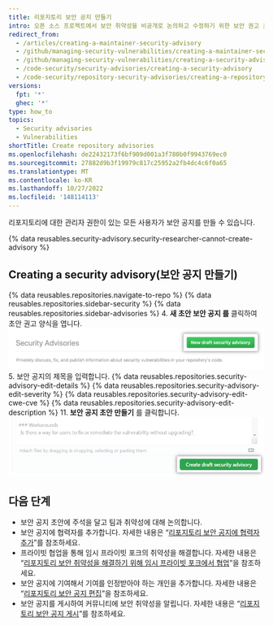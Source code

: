 ```yaml
---
title: 리포지토리 보안 공지 만들기
intro: 오픈 소스 프로젝트에서 보안 취약성을 비공개로 논의하고 수정하기 위한 보안 권고 초안을 만들 수 있습니다.
redirect_from:
  - /articles/creating-a-maintainer-security-advisory
  - /github/managing-security-vulnerabilities/creating-a-maintainer-security-advisory
  - /github/managing-security-vulnerabilities/creating-a-security-advisory
  - /code-security/security-advisories/creating-a-security-advisory
  - /code-security/repository-security-advisories/creating-a-repository-security-advisory
versions:
  fpt: '*'
  ghec: '*'
type: how_to
topics:
  - Security advisories
  - Vulnerabilities
shortTitle: Create repository advisories
ms.openlocfilehash: de22432173f6bf909d001a3f780b0f9943769ec0
ms.sourcegitcommit: 27882d9b3f19979c817c25952a2fb4dc4c6f0a65
ms.translationtype: MT
ms.contentlocale: ko-KR
ms.lasthandoff: 10/27/2022
ms.locfileid: '148114113'
---
```

리포지토리에 대한 관리자 권한이 있는 모든 사용자가 보안 공지를 만들 수 있습니다.

{% data reusables.security-advisory.security-researcher-cannot-create-advisory %}

## Creating a security advisory(보안 공지 만들기)

{% data reusables.repositories.navigate-to-repo %} {% data reusables.repositories.sidebar-security %} {% data reusables.repositories.sidebar-advisories %}
4. **새 초안 보안 공지 를** 클릭하여 초안 권고 양식을 엽니다.
  ![초안 공지 열기 단추](/assets/images/help/security/security-advisory-new-draft-security-advisory-button.png)
5. 보안 공지의 제목을 입력합니다.
{% data reusables.repositories.security-advisory-edit-details %} {% data reusables.repositories.security-advisory-edit-severity %} {% data reusables.repositories.security-advisory-edit-cwe-cve %} {% data reusables.repositories.security-advisory-edit-description %}
11. **보안 공지 초안 만들기** 를 클릭합니다.
  ![보안 공지 만들기 단추](/assets/images/help/security/security-advisory-create-security-advisory-button.png)

## 다음 단계

- 보안 공지 초안에 주석을 달고 팀과 취약성에 대해 논의합니다.
- 보안 공지에 협력자를 추가합니다. 자세한 내용은 “[리포지토리 보안 공지에 협력자 추가](/code-security/repository-security-advisories/adding-a-collaborator-to-a-repository-security-advisory)”를 참조하세요.
- 프라이빗 협업을 통해 임시 프라이빗 포크의 취약성을 해결합니다. 자세한 내용은 “[리포지토리 보안 취약성을 해결하기 위해 임시 프라이빗 포크에서 협업](/code-security/repository-security-advisories/collaborating-in-a-temporary-private-fork-to-resolve-a-repository-security-vulnerability)”을 참조하세요.
- 보안 공지에 기여해서 기여를 인정받아야 하는 개인을 추가합니다. 자세한 내용은 “[리포지토리 보안 공지 편집](/code-security/repository-security-advisories/editing-a-repository-security-advisory#about-credits-for-security-advisories)”을 참조하세요.
- 보안 공지를 게시하여 커뮤니티에 보안 취약성을 알립니다. 자세한 내용은 “[리포지토리 보안 공지 게시](/code-security/repository-security-advisories/publishing-a-repository-security-advisory)”를 참조하세요.
